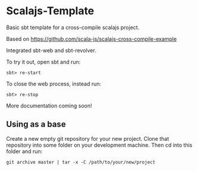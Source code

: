 Scalajs-Template
================

Basic sbt template for a cross-compile scalajs project.

Based on https://github.com/scala-js/scalajs-cross-compile-example

Integrated sbt-web and sbt-revolver.

To try it out, open sbt and run:

    sbt> re-start

To close the web process, instead run:

    sbt> re-stop

More documentation coming soon!

## Using as a base

Create a new empty git repository for your new project. Clone that repository into some folder on your development machine. Then cd into this folder and run:

    git archive master | tar -x -C /path/to/your/new/project
